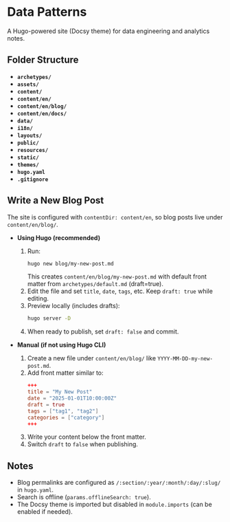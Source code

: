 # Data Patterns

A Hugo-powered site (Docsy theme) for data engineering and analytics notes.

## Folder Structure

- **`archetypes/`**
- **`assets/`**
- **`content/`**
- **`content/en/`**
- **`content/en/blog/`**
- **`content/en/docs/`**
- **`data/`**
- **`i18n/`**
- **`layouts/`**
- **`public/`**
- **`resources/`**
- **`static/`**
- **`themes/`**
- **`hugo.yaml`**
- **`.gitignore`**

## Write a New Blog Post

The site is configured with `contentDir: content/en`, so blog posts live under `content/en/blog/`.

- **Using Hugo (recommended)**
  1. Run:
     ```bash
     hugo new blog/my-new-post.md
     ```
     This creates `content/en/blog/my-new-post.md` with default front matter from `archetypes/default.md` (draft=true).
  2. Edit the file and set `title`, `date`, `tags`, etc. Keep `draft: true` while editing.
  3. Preview locally (includes drafts):
     ```bash
     hugo server -D
     ```
  4. When ready to publish, set `draft: false` and commit.

- **Manual (if not using Hugo CLI)**
  1. Create a new file under `content/en/blog/` like `YYYY-MM-DD-my-new-post.md`.
  2. Add front matter similar to:
     ```toml
     +++
     title = "My New Post"
     date = "2025-01-01T10:00:00Z"
     draft = true
     tags = ["tag1", "tag2"]
     categories = ["category"]
     +++
     ```
  3. Write your content below the front matter.
  4. Switch `draft` to `false` when publishing.

## Notes

- Blog permalinks are configured as `/:section/:year/:month/:day/:slug/` in `hugo.yaml`.
- Search is offline (`params.offlineSearch: true`).
- The Docsy theme is imported but disabled in `module.imports` (can be enabled if needed).

